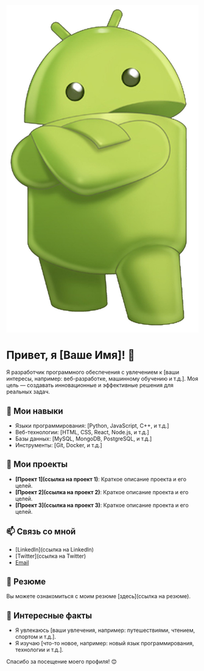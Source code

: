 ![Android Logo](4EYhO_h3vSeNfSILGOn1gbpOXx_FbYeqwKIm7NdxvuGJz3ZoTZFZ13rD8kge1EyQzh5_kg.jpg)

# Привет, я [Ваше Имя]! 👋

Я разработчик программного обеспечения с увлечением к [ваши интересы, например: веб-разработке, машинному обучению и т.д.]. Моя цель — создавать инновационные и эффективные решения для реальных задач.

## 🌱 Мои навыки
- Языки программирования: [Python, JavaScript, C++, и т.д.]
- Веб-технологии: [HTML, CSS, React, Node.js, и т.д.]
- Базы данных: [MySQL, MongoDB, PostgreSQL, и т.д.]
- Инструменты: [Git, Docker, и т.д.]

## 🚀 Мои проекты
- **[Проект 1](ссылка на проект 1)**: Краткое описание проекта и его целей.
- **[Проект 2](ссылка на проект 2)**: Краткое описание проекта и его целей.
- **[Проект 3](ссылка на проект 3)**: Краткое описание проекта и его целей.

## 📫 Связь со мной
- [LinkedIn](ссылка на LinkedIn)
- [Twitter](ссылка на Twitter)
- [Email](mailto:ваш_email@example.com)

## 📄 Резюме
Вы можете ознакомиться с моим резюме [здесь](ссылка на резюме).

## 🎉 Интересные факты
- Я увлекаюсь [ваши увлечения, например: путешествиями, чтением, спортом и т.д.].
- Я изучаю [что-то новое, например: новый язык программирования, технологии и т.д.].

Спасибо за посещение моего профиля! 😊
